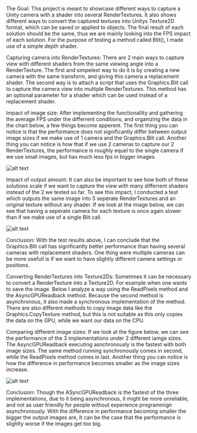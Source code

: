 The Goal:
This project is meant to showcase different ways to capture a Unity camera with a shader into several RenderTextures. It also shows different ways to convert the captured textures into Unitys Texture2D format, which can be saved or applied to objects. The final result of each solution should be the same, thus we are mainly looking into the FPS impact of each solution. For the purpose of testing a method called Blit(), I made use of a simple depth shader.

Capturing camera into RenderTextures:
There are 2 main ways to capture view with different shaders from the same viewing angle into a RenderTexture. The first and simpelest way to do it is by creating a new camera with the same transform, and giving this camera a replacement shader. The second way is to attach a script that uses the Graphics.Blit call to capture the camera view into multiple RenderTextures. This method has an optional parameter for a shader which can be used instead of a replacement shader. 

Impact of image size:
After implementing the functionallity and gathering the average FPS under the differrent conditions, and organizing the data in the chart below, a few things become apperent. The first thing you can notice is that the performance does not significantly differ between output image sizes if we make use of 1 camera and the Graphics.Blit call. Another thing you can notice is how that if we use 2 cameras to capture our 2 RenderTextures, the performance is roughly equel to the single camera if we use small images, but has much less fps in bigger images.

![alt text](https://imgur.com/o99bfny)

Impact of output amount:
It can also be important to see how both of these solutions scale if we want to capture the view with many differrent shaders instead of the 2 we tested so far. To see this impact, I conducted a test which outputs the same image into 5 seperate RenderTextures and an original texture without any shader. If we look at the image below, we can see that having a seperate camera for each texture is once again slower than if we make use of a single Blit call.

![alt text](https://imgur.com/gof94Ql)

Conclusion:
With the test results above, I can conclude that the Graphics.Blit call has significantly better performance than having several cameras with replacement shaders. One thing were multiple cameras can be more usefull is if we want to have slightly different camera settings or positions.

Converting RenderTextures into Texture2Ds:
Sometimes it can be necessary to convert a RenderTexture into a Texture2D. For example when one wants to save the image. Below I analyze a way using the ReadPixels method and the AsyncGPUReadback method. Because the second method is asynchronous, it also made a synchronous implementation of the method. There are also different methods to copy image data like the Graphics.CopyTexture method, but this is not suitable as this only copies the data on the GPU, while we want our data on the CPU.

Comparing different image sizes:
If we look at the figure below, we can see the performance of the 3 implementations under 2 different iamge sizes. The AsyncGPUReadback executing asnchronously is the fastest with both image sizes. The same method running synchronously comes in second, while the ReadPixels method comes in last. Another thing you can notice is how the difference in performance becomes smaller as the image sizes increase.

![alt text](https://imgur.com/mcTDfjG)

Conclusion:
Though the ASyncGPUReadback is the fastest of the three implementations, due to it being asynchronous, it might be more unreliable, and not as user friendly for people without experience programmign asynchronously. With the difference in performance becoming smaller the bigger the output images are, It can be the case that the performance is slighlty worse if the images get too big.
